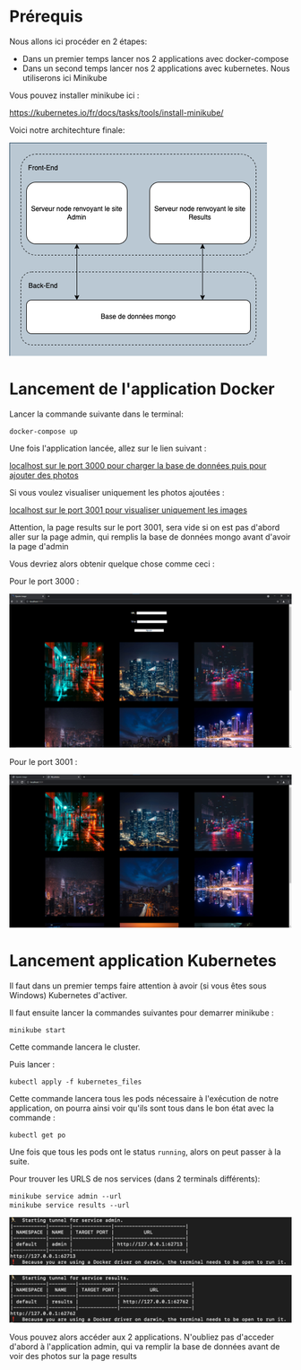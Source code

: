 # Prérequis

Nous allons ici procéder en 2 étapes:

- Dans un premier temps lancer nos 2 applications avec docker-compose
- Dans un second temps lancer nos 2 applications avec kubernetes. Nous utiliserons ici Minikube

Vous pouvez installer minikube ici :

https://kubernetes.io/fr/docs/tasks/tools/install-minikube/

Voici notre architechture finale:

![archi](images_readme/archi.png)

# Lancement de l'application Docker

Lancer la commande suivante dans le terminal:

```shell
docker-compose up
```

Une fois l'application lancée, allez sur le lien suivant :

[localhost sur le port 3000 pour charger la base de données puis pour ajouter des photos](localhost:3000)

Si vous voulez visualiser uniquement les photos ajoutées :

[localhost sur le port 3001 pour visualiser uniquement les images](localhost:3001)

Attention, la page results sur le port 3001, sera vide si on est pas d'abord aller sur la page admin, qui remplis la base de données mongo avant d'avoir la page d'admin

Vous devriez alors obtenir quelque chose comme ceci :

Pour le port 3000 :

![screen_port3000](images_readme/screen_ajouter_image.png)

Pour le port 3001 :

![screen_port3001](images_readme/screen_visualiser_images.png)

# Lancement application Kubernetes

Il faut dans un premier temps faire attention à avoir (si vous êtes sous Windows) Kubernetes d'activer.

Il faut ensuite lancer la commandes suivantes pour demarrer minikube :

``` shell
minikube start
```

Cette commande lancera le cluster.

Puis lancer :

``` shell
kubectl apply -f kubernetes_files
```

Cette commande lancera tous les pods nécessaire à l'exécution de notre application, on pourra ainsi voir qu'ils sont tous dans le bon état avec la commande :

``` shell
kubectl get po
```
Une fois que tous les pods ont le status `running`, alors on peut passer à la suite.


Pour trouver les URLS de nos services (dans 2 terminals différents):

``` shell
minikube service admin --url
minikube service results --url
```

![screen_admin](images_readme/screen_service_admin.png)

![screen_results](images_readme/screen_service_results.png)

Vous pouvez alors accéder aux 2 applications. N'oubliez pas d'acceder d'abord à l'application admin, qui va remplir la base de données avant de voir des photos sur la page results
